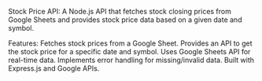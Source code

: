 Stock Price API:
A Node.js API that fetches stock closing prices from Google Sheets and provides stock price data based on a given date and symbol.

Features:
Fetches stock prices from a Google Sheet.
Provides an API to get the stock price for a specific date and symbol.
Uses Google Sheets API for real-time data.
Implements error handling for missing/invalid data.
Built with Express.js and Google APIs.
